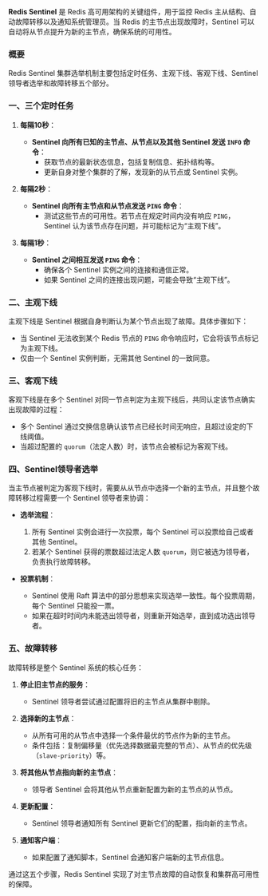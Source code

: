 **Redis Sentinel** 是 Redis 高可用架构的关键组件，用于监控 Redis 主从结构、自动故障转移以及通知系统管理员。当 Redis 的主节点出现故障时，Sentinel 可以自动将从节点提升为新的主节点，确保系统的可用性。

### 概要
Redis Sentinel 集群选举机制主要包括定时任务、主观下线、客观下线、Sentinel 领导者选举和故障转移五个部分。

### 一、三个定时任务

1. **每隔10秒**：
   - **Sentinel 向所有已知的主节点、从节点以及其他 Sentinel 发送 `INFO` 命令**：
     - 获取节点的最新状态信息，包括复制信息、拓扑结构等。
     - 更新自身对整个集群的了解，发现新的从节点或 Sentinel 实例。

2. **每隔2秒**：
   - **Sentinel 向所有主节点和从节点发送 `PING` 命令**：
     - 测试这些节点的可用性。若节点在规定时间内没有响应 `PING`，Sentinel 认为该节点存在问题，并可能标记为“主观下线”。

3. **每隔1秒**：
   - **Sentinel 之间相互发送 `PING` 命令**：
     - 确保各个 Sentinel 实例之间的连接和通信正常。
     - 如果 Sentinel 之间的连接出现问题，可能会导致“主观下线”。

### 二、主观下线

主观下线是 Sentinel 根据自身判断认为某个节点出现了故障。具体步骤如下：

- 当 Sentinel 无法收到某个 Redis 节点的 `PING` 命令响应时，它会将该节点标记为主观下线。
- 仅由一个 Sentinel 实例判断，无需其他 Sentinel 的一致同意。

### 三、客观下线

客观下线是在多个 Sentinel 对同一节点判定为主观下线后，共同认定该节点确实出现故障的过程：

- 多个 Sentinel 通过交换信息确认该节点已经长时间无响应，且超过设定的下线阈值。
- 当超过配置的 `quorum`（法定人数）时，该节点会被标记为客观下线。

### 四、Sentinel领导者选举

当主节点被判定为客观下线时，需要从从节点中选择一个新的主节点，并且整个故障转移过程需要一个 Sentinel 领导者来协调：

- **选举流程**：
  1. 所有 Sentinel 实例会进行一次投票，每个 Sentinel 可以投票给自己或者其他 Sentinel。
  2. 若某个 Sentinel 获得的票数超过法定人数 `quorum`，则它被选为领导者，负责执行故障转移。
  
- **投票机制**：
  - Sentinel 使用 Raft 算法中的部分思想来实现选举一致性。每个投票周期，每个 Sentinel 只能投一票。
  - 如果在超时时间内未能选出领导者，则重新开始选举，直到成功选出领导者。

### 五、故障转移

故障转移是整个 Sentinel 系统的核心任务：

1. **停止旧主节点的服务**：
   - Sentinel 领导者尝试通过配置将旧的主节点从集群中剔除。
   
2. **选择新的主节点**：
   - 从所有可用的从节点中选择一个条件最优的节点作为新的主节点。
   - 条件包括：复制偏移量（优先选择数据最完整的节点）、从节点的优先级（`slave-priority`）等。

3. **将其他从节点指向新的主节点**：
   - 领导者 Sentinel 会将其他从节点重新配置为新的主节点的从节点。

4. **更新配置**：
   - Sentinel 领导者通知所有 Sentinel 更新它们的配置，指向新的主节点。

5. **通知客户端**：
   - 如果配置了通知脚本，Sentinel 会通知客户端新的主节点信息。

通过这五个步骤，Redis Sentinel 实现了对主节点故障的自动恢复和集群高可用性的保障。